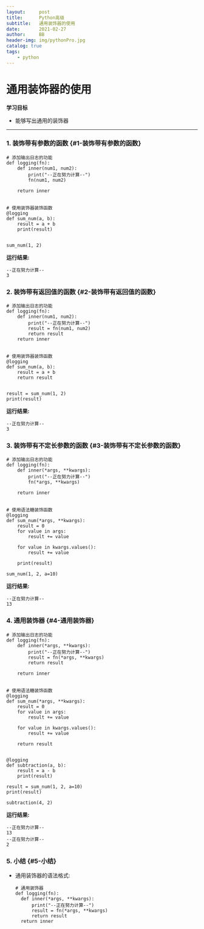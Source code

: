 ```yaml
---
layout:     post
title:      Python高级
subtitle:   通用装饰器的使用
date:       2021-02-27
author:     BB
header-img: img/pythonPro.jpg
catalog: true
tags:
    - python
---
```





通用装饰器的使用
================

**学习目标**

-   能够写出通用的装饰器

* * * * *

### 1. 装饰带有参数的函数 {#1-装饰带有参数的函数}

    # 添加输出日志的功能
    def logging(fn):
        def inner(num1, num2):
            print("--正在努力计算--")
            fn(num1, num2)

        return inner


    # 使用装饰器装饰函数
    @logging
    def sum_num(a, b):
        result = a + b
        print(result)


    sum_num(1, 2)

**运行结果:**

    --正在努力计算--
    3

### 2. 装饰带有返回值的函数 {#2-装饰带有返回值的函数}

    # 添加输出日志的功能
    def logging(fn):
        def inner(num1, num2):
            print("--正在努力计算--")
            result = fn(num1, num2)
            return result
        return inner


    # 使用装饰器装饰函数
    @logging
    def sum_num(a, b):
        result = a + b
        return result


    result = sum_num(1, 2)
    print(result)

**运行结果:**

    --正在努力计算--
    3

### 3. 装饰带有不定长参数的函数 {#3-装饰带有不定长参数的函数}

    # 添加输出日志的功能
    def logging(fn):
        def inner(*args, **kwargs):
            print("--正在努力计算--")
            fn(*args, **kwargs)

        return inner


    # 使用语法糖装饰函数
    @logging
    def sum_num(*args, **kwargs):
        result = 0
        for value in args:
            result += value

        for value in kwargs.values():
            result += value

        print(result)

    sum_num(1, 2, a=10)

**运行结果:**

    --正在努力计算--
    13

### 4. 通用装饰器 {#4-通用装饰器}

    # 添加输出日志的功能
    def logging(fn):
        def inner(*args, **kwargs):
            print("--正在努力计算--")
            result = fn(*args, **kwargs)
            return result

        return inner


    # 使用语法糖装饰函数
    @logging
    def sum_num(*args, **kwargs):
        result = 0
        for value in args:
            result += value

        for value in kwargs.values():
            result += value

        return result


    @logging
    def subtraction(a, b):
        result = a - b
        print(result)

    result = sum_num(1, 2, a=10)
    print(result)

    subtraction(4, 2)

**运行结果:**

    --正在努力计算--
    13
    --正在努力计算--
    2

### 5. 小结 {#5-小结}

-   通用装饰器的语法格式:

        # 通用装饰器
        def logging(fn):
          def inner(*args, **kwargs):
              print("--正在努力计算--")
              result = fn(*args, **kwargs)
              return result
          return inner

